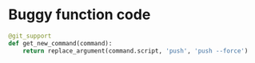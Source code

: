 # Buggy function code

```python
@git_support
def get_new_command(command):
    return replace_argument(command.script, 'push', 'push --force')

```
